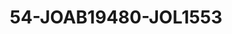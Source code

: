 ---
title: 54-JOAB19480-JOL1553
image: /v1543919832/viterbo/54-JOAB19480-JOL1553.jpg
brand: jolie
layout: vestito
---